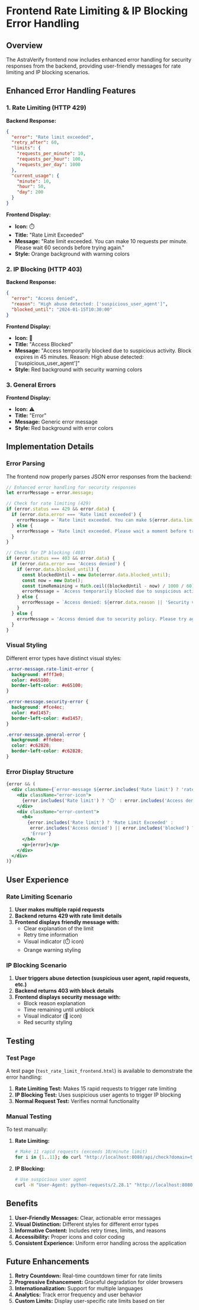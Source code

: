 # Frontend Rate Limiting & IP Blocking Error Handling

## Overview

The AstraVerify frontend now includes enhanced error handling for security responses from the backend, providing user-friendly messages for rate limiting and IP blocking scenarios.

## Enhanced Error Handling Features

### 1. Rate Limiting (HTTP 429)

**Backend Response:**
```json
{
  "error": "Rate limit exceeded",
  "retry_after": 60,
  "limits": {
    "requests_per_minute": 10,
    "requests_per_hour": 100,
    "requests_per_day": 1000
  },
  "current_usage": {
    "minute": 10,
    "hour": 50,
    "day": 200
  }
}
```

**Frontend Display:**
- **Icon:** ⏱️
- **Title:** "Rate Limit Exceeded"
- **Message:** "Rate limit exceeded. You can make 10 requests per minute. Please wait 60 seconds before trying again."
- **Style:** Orange background with warning colors

### 2. IP Blocking (HTTP 403)

**Backend Response:**
```json
{
  "error": "Access denied",
  "reason": "High abuse detected: ['suspicious_user_agent']",
  "blocked_until": "2024-01-15T10:30:00"
}
```

**Frontend Display:**
- **Icon:** 🚫
- **Title:** "Access Blocked"
- **Message:** "Access temporarily blocked due to suspicious activity. Block expires in 45 minutes. Reason: High abuse detected: ['suspicious_user_agent']"
- **Style:** Red background with security warning colors

### 3. General Errors

**Frontend Display:**
- **Icon:** ⚠️
- **Title:** "Error"
- **Message:** Generic error message
- **Style:** Red background with error colors

## Implementation Details

### Error Parsing

The frontend now properly parses JSON error responses from the backend:

```javascript
// Enhanced error handling for security responses
let errorMessage = error.message;

// Check for rate limiting (429)
if (error.status === 429 && error.data) {
  if (error.data.error === 'Rate limit exceeded') {
    errorMessage = `Rate limit exceeded. You can make ${error.data.limits?.requests_per_minute || 10} requests per minute. Please wait ${error.data.retry_after || 60} seconds before trying again.`;
  } else {
    errorMessage = 'Rate limit exceeded. Please wait a moment before trying again.';
  }
}

// Check for IP blocking (403)
if (error.status === 403 && error.data) {
  if (error.data.error === 'Access denied') {
    if (error.data.blocked_until) {
      const blockedUntil = new Date(error.data.blocked_until);
      const now = new Date();
      const timeRemaining = Math.ceil((blockedUntil - now) / 1000 / 60); // minutes
      errorMessage = `Access temporarily blocked due to suspicious activity. Block expires in ${timeRemaining} minutes. Reason: ${error.data.reason || 'Security violation'}`;
    } else {
      errorMessage = `Access denied: ${error.data.reason || 'Security violation detected'}`;
    }
  } else {
    errorMessage = 'Access denied due to security policy. Please try again later.';
  }
}
```

### Visual Styling

Different error types have distinct visual styles:

```css
.error-message.rate-limit-error {
  background: #fff3e0;
  color: #e65100;
  border-left-color: #e65100;
}

.error-message.security-error {
  background: #fce4ec;
  color: #ad1457;
  border-left-color: #ad1457;
}

.error-message.general-error {
  background: #ffebee;
  color: #c62828;
  border-left-color: #c62828;
}
```

### Error Display Structure

```jsx
{error && (
  <div className={`error-message ${error.includes('Rate limit') ? 'rate-limit-error' : error.includes('Access denied') || error.includes('blocked') ? 'security-error' : 'general-error'}`}>
    <div className="error-icon">
      {error.includes('Rate limit') ? '⏱️' : error.includes('Access denied') || error.includes('blocked') ? '🚫' : '⚠️'}
    </div>
    <div className="error-content">
      <h4>
        {error.includes('Rate limit') ? 'Rate Limit Exceeded' : 
         error.includes('Access denied') || error.includes('blocked') ? 'Access Blocked' : 
         'Error'}
      </h4>
      <p>{error}</p>
    </div>
  </div>
)}
```

## User Experience

### Rate Limiting Scenario

1. **User makes multiple rapid requests**
2. **Backend returns 429 with rate limit details**
3. **Frontend displays friendly message with:**
   - Clear explanation of the limit
   - Retry time information
   - Visual indicator (⏱️ icon)
   - Orange warning styling

### IP Blocking Scenario

1. **User triggers abuse detection (suspicious user agent, rapid requests, etc.)**
2. **Backend returns 403 with block details**
3. **Frontend displays security message with:**
   - Block reason explanation
   - Time remaining until unblock
   - Visual indicator (🚫 icon)
   - Red security styling

## Testing

### Test Page

A test page (`test_rate_limit_frontend.html`) is available to demonstrate the error handling:

1. **Rate Limiting Test:** Makes 15 rapid requests to trigger rate limiting
2. **IP Blocking Test:** Uses suspicious user agents to trigger IP blocking
3. **Normal Request Test:** Verifies normal functionality

### Manual Testing

To test manually:

1. **Rate Limiting:**
   ```bash
   # Make 11 rapid requests (exceeds 10/minute limit)
   for i in {1..11}; do curl "http://localhost:8080/api/check?domain=test$i.com"; done
   ```

2. **IP Blocking:**
   ```bash
   # Use suspicious user agent
   curl -H "User-Agent: python-requests/2.28.1" "http://localhost:8080/api/check?domain=test.com"
   ```

## Benefits

1. **User-Friendly Messages:** Clear, actionable error messages
2. **Visual Distinction:** Different styles for different error types
3. **Informative Content:** Includes retry times, limits, and reasons
4. **Accessibility:** Proper icons and color coding
5. **Consistent Experience:** Uniform error handling across the application

## Future Enhancements

1. **Retry Countdown:** Real-time countdown timer for rate limits
2. **Progressive Enhancement:** Graceful degradation for older browsers
3. **Internationalization:** Support for multiple languages
4. **Analytics:** Track error frequency and user behavior
5. **Custom Limits:** Display user-specific rate limits based on tier
